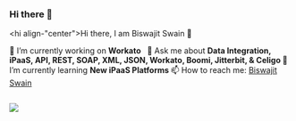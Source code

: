 ### Hi there 👋

<!--
**biswajitswain1997/biswajitswain1997** is a ✨ _special_ ✨ repository because its `README.md` (this file) appears on your GitHub profile.

Here are some ideas to get you started:

- 🔭 I’m currently working on ...
- 🌱 I’m currently learning ...
- 👯 I’m looking to collaborate on ...
- 🤔 I’m looking for help with ...
- 💬 Ask me about ...
- 📫 How to reach me: ...
- 😄 Pronouns: ...
- ⚡ Fun fact: ...
-->

<hi align-"center">Hi there, I am Biswajit Swain 👋</h1>

🔭 I’m currently working on <strong> Workato </strong> &nbsp;
💬 Ask me about <strong> Data Integration, iPaaS, API, REST, SOAP, XML, JSON, Workato, Boomi, Jitterbit, & Celigo </strong>
🌱 I’m currently learning <strong> New iPaaS Platforms </strong>
📫 How to reach me: <a href="https://www.linkedin.com/in/biswajit-s-352563133/" target="_blank">Biswajit Swain</a>

<p align-"center">
<img src-"https://github-readme-stats.vercel.app/api?username-biswajitswain1997&show_icons-true" alt-"biswajitswain1997">
</p>

<p align-"center">
<a href-"https://www.linkedin.com/in/biswajit-s-352563133/" target-"_blank"><img src="https://cdn.jsdelivr.net/npm/simple-icons@3.0.1/icons/linkedin.svg" height-"5" width-"5"</a>
</p>
